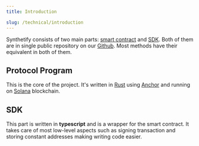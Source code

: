 ```yaml
---
title: Introduction 

slug: /technical/introduction
---
```


Synthetify consists of two main parts: [smart contract](#protocol-program) and [SDK](#sdk).
Both of them are in single public repository on our [Github](https://github.com/Synthetify/synthetify-protocol).
Most methods have their equivalent in both of them.

## Protocol Program
This is the core of the project. It's written in [Rust](https://www.rust-lang.org/)
using [Anchor](https://project-serum.github.io/anchor/getting-started/introduction.html)
and running on [Solana](https://solana.com/) blockchain.


## SDK
This part is written in **typescript** and is a wrapper for the smart contract.
It takes care of most low-level aspects such as signing transaction and storing constant addresses making writing code easier.
